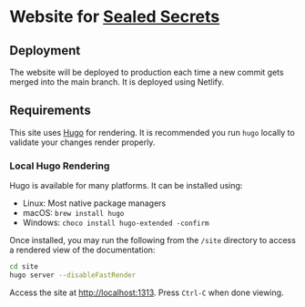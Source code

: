 # Website for [Sealed Secrets](https://sealed-secrets.netlify.app/)

## Deployment

The website will be deployed to production each time a new commit gets merged into the main branch. It is deployed using Netlify.

## Requirements

This site uses [Hugo](https://github.com/gohugoio/hugo) for rendering. It is recommended you run `hugo` locally to validate your changes render properly.

### Local Hugo Rendering

Hugo is available for many platforms. It can be installed using:

- Linux: Most native package managers
- macOS: `brew install hugo`
- Windows: `choco install hugo-extended -confirm`

Once installed, you may run the following from the `/site` directory to access a rendered view of the documentation:

```bash
cd site
hugo server --disableFastRender
```

Access the site at [http://localhost:1313](http://localhost:1313). Press `Ctrl-C` when done viewing.
